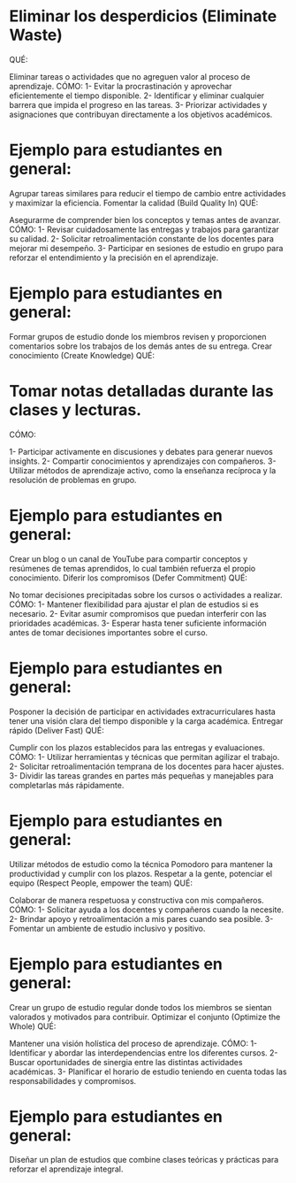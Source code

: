 # Eliminar los desperdicios (Eliminate Waste)
QUÉ:

Eliminar tareas o actividades que no agreguen valor al proceso de aprendizaje.
CÓMO: 1- Evitar la procrastinación y aprovechar eficientemente el tiempo disponible. 2- Identificar y eliminar cualquier barrera que impida el progreso en las tareas. 3- Priorizar actividades y asignaciones que contribuyan directamente a los objetivos académicos.

 # Ejemplo para estudiantes en general:

Agrupar tareas similares para reducir el tiempo de cambio entre actividades y maximizar la eficiencia.
Fomentar la calidad (Build Quality In)
QUÉ:

Asegurarme de comprender bien los conceptos y temas antes de avanzar.
CÓMO: 1- Revisar cuidadosamente las entregas y trabajos para garantizar su calidad. 2- Solicitar retroalimentación constante de los docentes para mejorar mi desempeño. 3- Participar en sesiones de estudio en grupo para reforzar el entendimiento y la precisión en el aprendizaje.

# Ejemplo para estudiantes en general:

Formar grupos de estudio donde los miembros revisen y proporcionen comentarios sobre los trabajos de los demás antes de su entrega.
Crear conocimiento (Create Knowledge)
QUÉ:

# Tomar notas detalladas durante las clases y lecturas.
CÓMO:

1- Participar activamente en discusiones y debates para generar nuevos insights. 2- Compartir conocimientos y aprendizajes con compañeros. 3- Utilizar métodos de aprendizaje activo, como la enseñanza recíproca y la resolución de problemas en grupo.

# Ejemplo para estudiantes en general:

Crear un blog o un canal de YouTube para compartir conceptos y resúmenes de temas aprendidos, lo cual también refuerza el propio conocimiento.
Diferir los compromisos (Defer Commitment)
QUÉ:

No tomar decisiones precipitadas sobre los cursos o actividades a realizar.
CÓMO: 1- Mantener flexibilidad para ajustar el plan de estudios si es necesario. 2- Evitar asumir compromisos que puedan interferir con las prioridades académicas. 3- Esperar hasta tener suficiente información antes de tomar decisiones importantes sobre el curso.

# Ejemplo para estudiantes en general:

Posponer la decisión de participar en actividades extracurriculares hasta tener una visión clara del tiempo disponible y la carga académica.
Entregar rápido (Deliver Fast)
QUÉ:

Cumplir con los plazos establecidos para las entregas y evaluaciones.
CÓMO: 1- Utilizar herramientas y técnicas que permitan agilizar el trabajo. 2- Solicitar retroalimentación temprana de los docentes para hacer ajustes. 3- Dividir las tareas grandes en partes más pequeñas y manejables para completarlas más rápidamente.

# Ejemplo para estudiantes en general:

Utilizar métodos de estudio como la técnica Pomodoro para mantener la productividad y cumplir con los plazos.
Respetar a la gente, potenciar el equipo (Respect People, empower the team)
QUÉ:

Colaborar de manera respetuosa y constructiva con mis compañeros.
CÓMO: 1- Solicitar ayuda a los docentes y compañeros cuando la necesite. 2- Brindar apoyo y retroalimentación a mis pares cuando sea posible. 3- Fomentar un ambiente de estudio inclusivo y positivo.

# Ejemplo para estudiantes en general:

Crear un grupo de estudio regular donde todos los miembros se sientan valorados y motivados para contribuir.
Optimizar el conjunto (Optimize the Whole)
QUÉ:

Mantener una visión holística del proceso de aprendizaje.
CÓMO: 1- Identificar y abordar las interdependencias entre los diferentes cursos. 2- Buscar oportunidades de sinergia entre las distintas actividades académicas. 3- Planificar el horario de estudio teniendo en cuenta todas las responsabilidades y compromisos.

# Ejemplo para estudiantes en general:

Diseñar un plan de estudios que combine clases teóricas y prácticas para reforzar el aprendizaje integral.